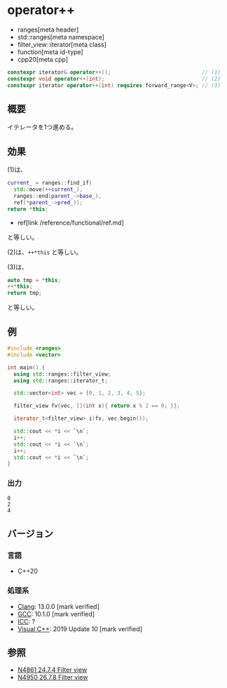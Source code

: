 # operator++
* ranges[meta header]
* std::ranges[meta namespace]
* filter_view::iterator[meta class]
* function[meta id-type]
* cpp20[meta cpp]

```cpp
constexpr iterator& operator++();                             // (1)
constexpr void operator++(int);                               // (2)
constexpr iterator operator++(int) requires forward_range<V>; // (3)
```

## 概要

イテレータを1つ進める。

## 効果

(1)は、

```cpp
current_ = ranges::find_if(
  std::move(++current_),
  ranges::end(parent_->base_),
  ref(*parent_->pred_));
return *this;
```
* ref[link /reference/functional/ref.md]

と等しい。

(2)は、`++*this` と等しい。

(3)は、
```cpp
auto tmp = *this;
++*this;
return tmp;
```

と等しい。

## 例
```cpp example
#include <ranges>
#include <vector>

int main() {
  using std::ranges::filter_view;
  using std::ranges::iterator_t;

  std::vector<int> vec = {0, 1, 2, 3, 4, 5};

  filter_view fv{vec, [](int x){ return x % 2 == 0; }};

  iterator_t<filter_view> i(fv, vec.begin());

  std::cout << *i << `\n`;
  i++;
  std::cout << *i << `\n`;
  i++;
  std::cout << *i << `\n`;
}
```

### 出力
```
0
2
4
```

## バージョン
### 言語
- C++20

### 処理系
- [Clang](/implementation.md#clang): 13.0.0 [mark verified]
- [GCC](/implementation.md#gcc): 10.1.0 [mark verified]
- [ICC](/implementation.md#icc): ?
- [Visual C++](/implementation.md#visual_cpp): 2019 Update 10 [mark verified]

## 参照
- [N4861 24.7.4 Filter view](https://timsong-cpp.github.io/cppwp/n4861/range.filter)
- [N4950 26.7.8 Filter view](https://timsong-cpp.github.io/cppwp/n4950/range.filter)
